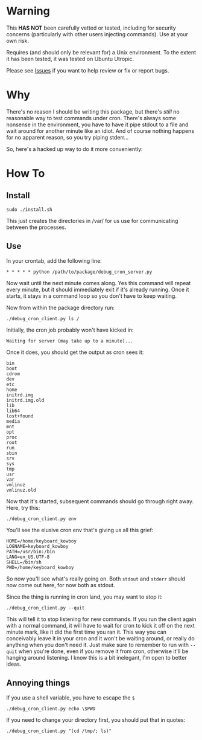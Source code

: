 # Warning

This **HAS NOT** been carefully vetted or tested, including for security concerns (particularly with other users injecting commands). Use at your own risk.

Requires (and should only be relevant for) a Unix environment. To the extent it has been tested, it was tested on Ubuntu Utropic.

Please see [Issues](https://github.com/orblivion/debug-cron/issues/) if you want to help review or fix or report bugs.

# Why

There's no reason I should be writing this package, but there's *still* no reasonable way to test commands under cron. There's always some nonsense in the environment, you have to have it pipe stdout to a file and wait around for another minute like an idiot. And of course nothing happens for no apparent reason, so you try piping stderr...

So, here's a hacked up way to do it more conveniently:

# How To

## Install

    sudo ./install.sh

This just creates the directories in /var/ for us use for communicating between the processes.

## Use

In your crontab, add the following line:

    * * * * * python /path/to/package/debug_cron_server.py

Now wait until the next minute comes along. Yes this command will repeat every minute, but it should immediately exit if it's already running. Once it starts, it stays in a command loop so you don't have to keep waiting.

Now from within the package directory run:

    ./debug_cron_client.py ls /

Initially, the cron job probably won't have kicked in:

    Waiting for server (may take up to a minute)...

Once it does, you should get the output as cron sees it:

    bin
    boot
    cdrom
    dev
    etc
    home
    initrd.img
    initrd.img.old
    lib
    lib64
    lost+found
    media
    mnt
    opt
    proc
    root
    run
    sbin
    srv
    sys
    tmp
    usr
    var
    vmlinuz
    vmlinuz.old

Now that it's started, subsequent commands should go through right away. Here, try this:

    ./debug_cron_client.py env

You'll see the elusive cron env that's giving us all this grief:

    HOME=/home/keyboard_kowboy
    LOGNAME=keyboard_kowboy
    PATH=/usr/bin:/bin
    LANG=en_US.UTF-8
    SHELL=/bin/sh
    PWD=/home/keyboard_kowboy

So now you'll see what's really going on. Both `stdout` and `stderr` should now come out here, for now both as stdout.

Since the thing is running in cron land, you may want to stop it:

    ./debug_cron_client.py --quit

This will tell it to stop listening for new commands. If you run the client again with a normal command, it will have to wait for cron to kick it off on the next minute mark, like it did the first time you ran it. This way you can conceivably leave it in your cron and it won't be waiting around, or really do anything when you don't need it. Just make sure to remember to run with `--quit` when you're done, even if you remove it from cron, otherwise it'll be hanging around listening. I know this is a bit inelegant, I'm open to better ideas.

## Annoying things

If you use a shell variable, you have to escape the `$`

    ./debug_cron_client.py echo \$PWD

If you need to change your directory first, you should put that in quotes:

    ./debug_cron_client.py "(cd /tmp/; ls)"
